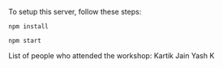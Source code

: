 To setup this server, follow these steps:

`npm install`

`npm start`


List of people who attended the workshop:
Kartik Jain
Yash K
